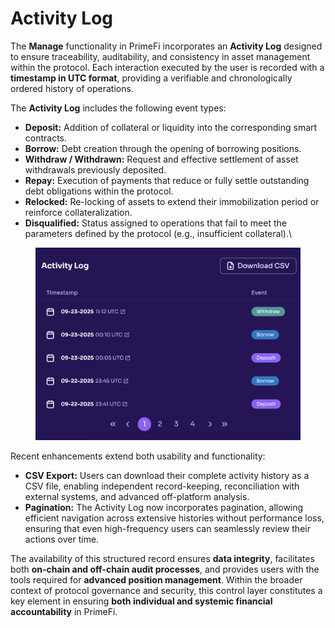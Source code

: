 # Activity Log

The **Manage** functionality in PrimeFi incorporates an **Activity Log** designed to ensure traceability, auditability, and consistency in asset management within the protocol. Each interaction executed by the user is recorded with a **timestamp in UTC format**, providing a verifiable and chronologically ordered history of operations.

The **Activity Log** includes the following event types:

* **Deposit:** Addition of collateral or liquidity into the corresponding smart contracts.
* **Borrow:** Debt creation through the opening of borrowing positions.
* **Withdraw / Withdrawn:** Request and effective settlement of asset withdrawals previously deposited.
* **Repay:** Execution of payments that reduce or fully settle outstanding debt obligations within the protocol.
* **Relocked:** Re-locking of assets to extend their immobilization period or reinforce collateralization.
* **Disqualified:** Status assigned to operations that fail to meet the parameters defined by the protocol (e.g., insufficient collateral).\


<figure><img src="../.gitbook/assets/image (11).png" alt=""><figcaption></figcaption></figure>

Recent enhancements extend both usability and functionality:

* **CSV Export:** Users can download their complete activity history as a CSV file, enabling independent record-keeping, reconciliation with external systems, and advanced off-platform analysis.
* **Pagination:** The Activity Log now incorporates pagination, allowing efficient navigation across extensive histories without performance loss, ensuring that even high-frequency users can seamlessly review their actions over time.

The availability of this structured record ensures **data integrity**, facilitates both **on-chain and off-chain audit processes**, and provides users with the tools required for **advanced position management**. Within the broader context of protocol governance and security, this control layer constitutes a key element in ensuring **both individual and systemic financial accountability** in PrimeFi.
